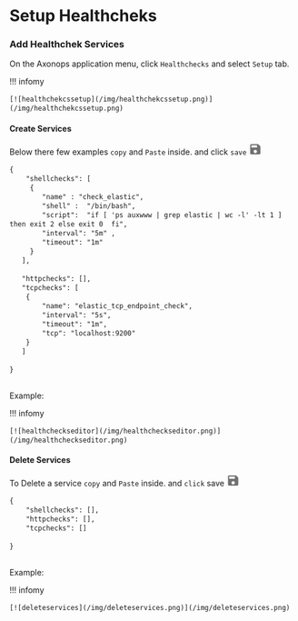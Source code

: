 # Setup Healthcheks



###  Add Healthchek Services

On the Axonops application menu, click `Healthchecks` and select `Setup` tab.

!!! infomy 

    [![healthchekcssetup](/img/healthchekcssetup.png)](/img/healthchekcssetup.png)



####  Create Services

Below there few examples `copy` and `Paste` inside. and click `save` <span class="buttons"> [![save](/img/disk.png)](/img/disk.png) </span>


``` jsonld
{
    "shellchecks": [
     {
        "name" : "check_elastic",
        "shell" :  "/bin/bash",
        "script":  "if [ 'ps auxwww | grep elastic | wc -l' -lt 1 ] then exit 2 else exit 0  fi",
        "interval": "5m" ,
        "timeout": "1m" 
     }
   ],
 
   "httpchecks": [],
   "tcpchecks": [
    {
        "name": "elastic_tcp_endpoint_check",
        "interval": "5s",
        "timeout": "1m",
        "tcp": "localhost:9200"
    }
   ]
 
}
               
```

Example:

!!! infomy

    
    [![healthcheckseditor](/img/healthcheckseditor.png)](/img/healthcheckseditor.png)


####  Delete Services

To Delete a service `copy` and `Paste` inside. and `click` save <span class="buttons"> [![save](/img/disk.png)](/img/disk.png) </span>

``` jsonld
{
    "shellchecks": [],
    "httpchecks": [],
    "tcpchecks": []

}
               
```

Example:

!!! infomy

    
    [![deleteservices](/img/deleteservices.png)](/img/deleteservices.png)

